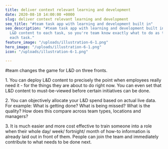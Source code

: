 ```yaml
---
title: deliver context relevant learning and development
date: 2020-08-10 14:00:00 +0000
slug: deliver context relevant learning and development
seo_title: "#team task app with learning and development built in"
seo_description: "#team task app with learning and development built in. You can add
  L&D content to each task, so you're team know exactly what to do as they are completing
  each task."
feature_image: "/uploads/illustration-6-1.png"
hero_image: "/uploads/illustration-6-1.png"
icon: "/uploads/illustration-6-1.png"

---
```

\#team changes the game for L&D on three fronts.

1\. You can deploy L&D content to precisely the point when employees really need it - for the things they are about to do right now. You can even set that L&D content to must-be-viewed before certain initiatives can be done.

2\. You can objectively allocate your L&D spend based on actual live data. For example: What is getting done? What is being missed? What is the quality? How does this compare across team types, locations and managers?

3\. It is much easier and more cost effective to train someone into a role when their whole day/ week/ fortnight/ month of how-to information is already laid out in front of them. People can join the team and immediately contribute to what needs to be done next.